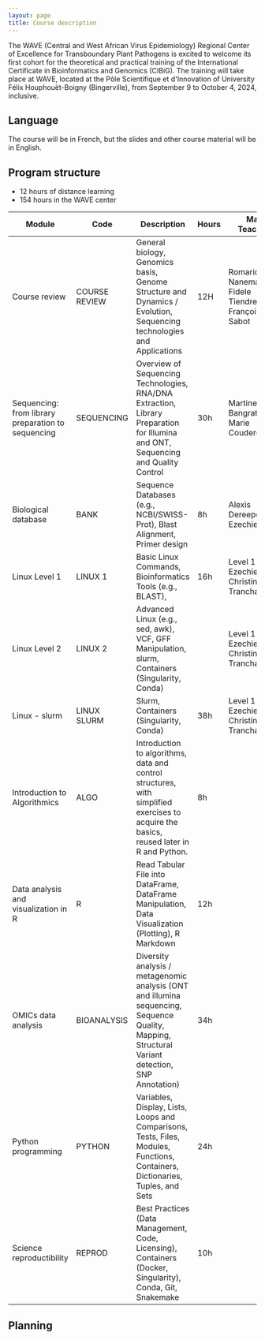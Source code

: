 ```yaml
---
layout: page
title: Course description
---
```


The WAVE (Central and West African Virus Epidemiology) Regional Center of Excellence for Transboundary Plant Pathogens is excited to welcome its first cohort for the theoretical and practical training of the International Certificate in Bioinformatics and Genomics (CIBiG). The training will take place at WAVE, located at the Pôle Scientifique et d'Innovation of University Félix Houphouët-Boigny (Bingerville), from September 9 to October 4, 2024, inclusive.

## Language

The course will be in French, but the slides and other course material will be in English.

## Program structure

* 12 hours of distance learning
* 154 hours in the WAVE center

| Module                                             | Code | Description                                                                                                                                               | Hours | Main Teachers | Helpers |
|----------------------------------------------------|----| -----------------------------------------------------------------------------------------------------------------------------------------------------------|----|----|----|
| Course review                                      | COURSE REVIEW | General biology, Genomics basis, Genome Structure and Dynamics / Evolution, Sequencing technologies and Applications                                      | 12H | Romaric Nanema, Fidele Tiendrebeogo, François Sabot |
| Sequencing: from library preparation to sequencing | SEQUENCING | Overview of Sequencing Technologies, RNA/DNA Extraction, Library Preparation for Illumina and ONT, Sequencing and Quality Control                         | 30h | Martine Bangratz, Marie Couderc | Roger |
| Biological database                                | BANK | Sequence Databases (e.g., NCBI/SWISS-Prot), Blast Alignment, Primer design                                                                                | 8h | Alexis Dereeper, Ezechiel Tibiri | |
| Linux Level 1                                      | LINUX 1      | Basic Linux Commands,  Bioinformatics Tools (e.g., BLAST), | 16h | Level 1 : Ezechiel Tibiri, Christine Tranchant | Marie Couderc, Alexis Dereeper |
| Linux Level 2                                      | LINUX 2      | Advanced Linux (e.g., sed, awk), VCF, GFF Manipulation, slurm, Containers (Singularity, Conda) |  | Level 1 : Ezechiel Tibiri, Christine Tranchant | Marie Couderc, Alexis Dereeper |
| Linux - slurm                                      | LINUX SLURM  | Slurm, Containers (Singularity, Conda) | 38h | Level 1 : Ezechiel Tibiri, Christine Tranchant | Marie Couderc, Alexis Dereeper |
| Introduction to Algorithmics                       | ALGO         | 	Introduction to algorithms, data and control structures, with simplified exercises to acquire the basics, reused later in R and Python. | 8h | | |
| Data analysis and visualization in R               | R            | Read Tabular File into DataFrame, DataFrame Manipulation, Data Visualization (Plotting), R Markdown                                                       | 12h | | |
| OMICs data analysis                                | BIOANALYSIS | Diversity analysis / metagenomic analysis (ONT and illumina sequencing, Sequence Quality, Mapping, Structural Variant detection, SNP Annotation)          | 34h |  | |
| Python programming                                 | PYTHON | Variables, Display, Lists, Loops and Comparisons, Tests, Files, Modules, Functions, Containers, Dictionaries, Tuples, and Sets  | 24h | |                                                                                                                                                         | 24h |
| Science reproductibility                           | REPROD | Best Practices (Data Management, Code, Licensing), Containers (Docker, Singularity), Conda, Git, Snakemake                                                | 10h | | |

## Planning
